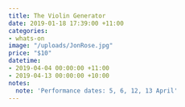 ```yaml
---
title: The Violin Generator
date: 2019-01-18 17:39:00 +11:00
categories:
- whats-on
image: "/uploads/JonRose.jpg"
price: "$10"
datetime:
- 2019-04-04 00:00:00 +11:00
- 2019-04-13 00:00:00 +10:00
notes:
  note: 'Performance dates: 5, 6, 12, 13 April'
---
```


